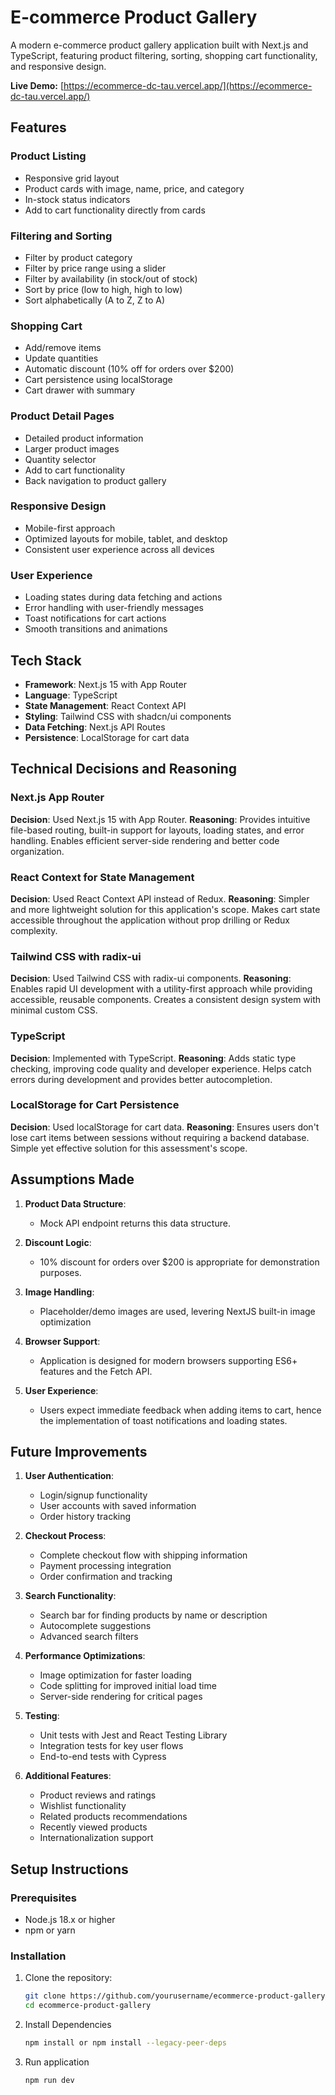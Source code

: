 # E-commerce Product Gallery

A modern e-commerce product gallery application built with Next.js and TypeScript, featuring product filtering, sorting, shopping cart functionality, and responsive design.

**Live Demo:** [https://ecommerce-dc-tau.vercel.app/](https://ecommerce-dc-tau.vercel.app/)


## Features

### Product Listing
- Responsive grid layout
- Product cards with image, name, price, and category
- In-stock status indicators
- Add to cart functionality directly from cards

### Filtering and Sorting
- Filter by product category
- Filter by price range using a slider
- Filter by availability (in stock/out of stock)
- Sort by price (low to high, high to low)
- Sort alphabetically (A to Z, Z to A)

### Shopping Cart
- Add/remove items
- Update quantities
- Automatic discount (10% off for orders over $200)
- Cart persistence using localStorage
- Cart drawer with summary

### Product Detail Pages
- Detailed product information
- Larger product images
- Quantity selector
- Add to cart functionality
- Back navigation to product gallery

### Responsive Design
- Mobile-first approach
- Optimized layouts for mobile, tablet, and desktop
- Consistent user experience across all devices

### User Experience
- Loading states during data fetching and actions
- Error handling with user-friendly messages
- Toast notifications for cart actions
- Smooth transitions and animations

## Tech Stack

- **Framework**: Next.js 15 with App Router
- **Language**: TypeScript
- **State Management**: React Context API
- **Styling**: Tailwind CSS with shadcn/ui components
- **Data Fetching**: Next.js API Routes
- **Persistence**: LocalStorage for cart data


## Technical Decisions and Reasoning

### Next.js App Router
**Decision**: Used Next.js 15 with App Router.
**Reasoning**: Provides intuitive file-based routing, built-in support for layouts, loading states, and error handling. Enables efficient server-side rendering and better code organization.

### React Context for State Management
**Decision**: Used React Context API instead of Redux.
**Reasoning**: Simpler and more lightweight solution for this application's scope. Makes cart state accessible throughout the application without prop drilling or Redux complexity.

### Tailwind CSS with radix-ui
**Decision**: Used Tailwind CSS with radix-ui components.
**Reasoning**: Enables rapid UI development with a utility-first approach while providing accessible, reusable components. Creates a consistent design system with minimal custom CSS.

### TypeScript
**Decision**: Implemented with TypeScript.
**Reasoning**: Adds static type checking, improving code quality and developer experience. Helps catch errors during development and provides better autocompletion.

### LocalStorage for Cart Persistence
**Decision**: Used localStorage for cart data.
**Reasoning**: Ensures users don't lose cart items between sessions without requiring a backend database. Simple yet effective solution for this assessment's scope.

## Assumptions Made

1. **Product Data Structure**: 
   - Mock API endpoint returns this data structure.

2. **Discount Logic**: 
   - 10% discount for orders over $200 is appropriate for demonstration purposes.

3. **Image Handling**: 
   - Placeholder/demo images are used, levering NextJS built-in image optimization

4. **Browser Support**: 
   - Application is designed for modern browsers supporting ES6+ features and the Fetch API.

5. **User Experience**: 
   - Users expect immediate feedback when adding items to cart, hence the implementation of toast notifications and loading states.

## Future Improvements

1. **User Authentication**: 
   - Login/signup functionality
   - User accounts with saved information
   - Order history tracking

2. **Checkout Process**: 
   - Complete checkout flow with shipping information
   - Payment processing integration
   - Order confirmation and tracking

3. **Search Functionality**: 
   - Search bar for finding products by name or description
   - Autocomplete suggestions
   - Advanced search filters

4. **Performance Optimizations**: 
   - Image optimization for faster loading
   - Code splitting for improved initial load time
   - Server-side rendering for critical pages

5. **Testing**: 
   - Unit tests with Jest and React Testing Library
   - Integration tests for key user flows
   - End-to-end tests with Cypress

6. **Additional Features**: 
   - Product reviews and ratings
   - Wishlist functionality
   - Related products recommendations
   - Recently viewed products
   - Internationalization support


## Setup Instructions

### Prerequisites
- Node.js 18.x or higher
- npm or yarn

### Installation

1. Clone the repository:
   ```bash
   git clone https://github.com/yourusername/ecommerce-product-gallery.git
   cd ecommerce-product-gallery

   ```
2. Install Dependencies 
   ```bash
   npm install or npm install --legacy-peer-deps
   ``` 

3. Run application 
   ```bash
   npm run dev
   ```
